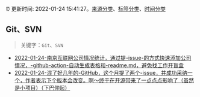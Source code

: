 :alarm_clock: 更新时间: 2022-01-24 15:41:27。[来源分类](../README.md)、[标签分类](../TAGS.md)、[时间分类](../TIMELINE.md)

## Git、SVN


> 关键字：`Git`、`SVN`



- [2022-01-24-南京互联网公司情况统计，通过提-issue-的方式快速添加公司情况，-github-action-自动生成表格和-readme.md，避免找工作开盲盒](https://www.v2ex.com/t/830371) 
- [2022-01-24-混了好几年的-GitHub，这个月提了两个-issue，并成功采纳一个，作者表示下个版本会改变。啊～终于在开源带来了一点点点影响了（虽然是小项目）（下巴仰起）](https://www.v2ex.com/t/830335) 